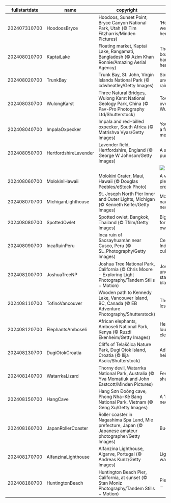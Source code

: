 |fullstartdate|name|copyright|title|image|
|--|--|--|--|--|
202407310700|HoodoosBryce|Hoodoos, Sunset Point, Bryce Canyon National Park, Utah (© Tim Fitzharris/Minden Pictures)|'Hoodoo' we have here?|![](/en-US/2024/08/202407310700HoodoosBryce.jpg)|
202408010700|KaptaiLake|Floating market, Kaptai Lake, Rangamati, Bangladesh (© Azim Khan Ronnie/Amazing Aerial Agency)|There's a boatload of bargains here|![](/en-US/2024/08/202408010700KaptaiLake.jpg)|
202408020700|TrunkBay|Trunk Bay, St. John, Virgin Islands National Park (© cdwheatley/Getty Images)|Somewhere under the rainbow|![](/en-US/2024/08/202408020700TrunkBay.jpg)|
202408030700|WulongKarst|Three Natural Bridges, Wulong Karst National Geology Park, China (© Pav-Pro Photography Ltd/Shutterstock)|Towering over Wulong|![](/en-US/2024/08/202408030700WulongKarst.jpg)|
202408040700|ImpalaOxpecker|Impala and red-billed oxpecker, South Africa (© Matrishva Vyas/Getty Images)|You've got a friend in me|![](/en-US/2024/08/202408040700ImpalaOxpecker.jpg)|
202408050700|HertfordshireLavender|Lavender field, Hertfordshire, England (© George W Johnson/Getty Images)|A sea of purple|![](/en-US/2024/08/202408050700HertfordshireLavender.jpg)|
||||![](/en-US/2024/08/.jpg)|
202408060700|MolokiniHawaii|Molokini Crater, Maui, Hawaii (© Douglas Peebles/eStock Photo)|A very pleasant crescent|![](/en-US/2024/08/202408060700MolokiniHawaii.jpg)|
202408070700|MichiganLighthouse|St. Joseph North Pier Inner and Outer Lights, Michigan (© Kenneth Keifer/Getty Images)|More than nautical necessity|![](/en-US/2024/08/202408070700MichiganLighthouse.jpg)|
202408080700|SpottedOwlet|Spotted owlet, Bangkok, Thailand (© Tfilm/Getty Images)|Big stare for a little owl|![](/en-US/2024/08/202408080700SpottedOwlet.jpg)|
202408090700|IncaRuinPeru|Inca ruin of Sacsayhuamán near Cusco, Peru (© SL_Photography/Getty Images)|Celebrating Indigenous culture|![](/en-US/2024/08/202408090700IncaRuinPeru.jpg)|
202408100700|JoshuaTreeNP|Joshua Tree National Park, California (© Chris Moore - Exploring Light Photography/Tandem Stills + Motion)|Joshua under a starry blanket|![](/en-US/2024/08/202408100700JoshuaTreeNP.jpg)|
202408110700|TofinoVancouver|Wooden path to Kennedy Lake, Vancouver Island, BC, Canada (© EB Adventure Photography/Shutterstock)|The path less taken|![](/en-US/2024/08/202408110700TofinoVancouver.jpg)|
202408120700|ElephantsAmboseli|African elephants, Amboseli National Park, Kenya (© Ruzdi Ekenheim/Getty Images)|Herd you loud and clear|![](/en-US/2024/08/202408120700ElephantsAmboseli.jpg)|
202408130700|DugiOtokCroatia|Cliffs of Telašćica Nature Park, Dugi Otok Island, Croatia (© Ilija Ascic/Shutterstock)|Adriatic heights|![](/en-US/2024/08/202408130700DugiOtokCroatia.jpg)|
202408140700|WatarrkaLizard|Thorny devil, Watarrka National Park, Australia (© Yva Momatiuk and John Eastcott/Minden Pictures)|Feeling sharp today|![](/en-US/2024/08/202408140700WatarrkaLizard.jpg)|
202408150700|HangCave|Hang Sơn Đoòng cave, Phong Nha-Kẻ Bàng National Park, Vietnam (© Geng Xu/Getty Images)|A 'hole' new world|![](/en-US/2024/08/202408150700HangCave.jpg)|
202408160700|JapanRollerCoaster|Roller coaster in Nagashima Spa Land, Mie prefecture, Japan (© Japanese amateur photographer/Getty Images)|Buckle up!|![](/en-US/2024/08/202408160700JapanRollerCoaster.jpg)|
202408170700|AlfanzinaLighthouse|Alfanzina Lighthouse, Algarve, Portugal (© Andreas Kunz/Getty Images)|Light the way|![](/en-US/2024/08/202408170700AlfanzinaLighthouse.jpg)|
202408180700|HuntingtonBeach|Huntington Beach Pier, California, at sunset (© Stan Moniz Photography/Tandem Stills + Motion)|Pier today ...|![](/en-US/2024/08/202408180700HuntingtonBeach.jpg)|
